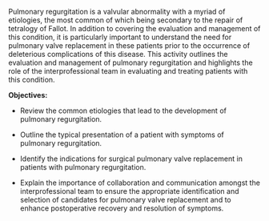 Pulmonary regurgitation is a valvular abnormality with a myriad of etiologies, the most common of which being secondary to the repair of tetralogy of Fallot. In addition to covering the evaluation and management of this condition, it is particularly important to understand the need for pulmonary valve replacement in these patients prior to the occurrence of deleterious complications of this disease. This activity outlines the evaluation and management of pulmonary regurgitation and highlights the role of the interprofessional team in evaluating and treating patients with this condition.

**Objectives:**
- Review the common etiologies that lead to the development of pulmonary regurgitation.

- Outline the typical presentation of a patient with symptoms of pulmonary regurgitation.
- Identify the indications for surgical pulmonary valve replacement in patients with pulmonary regurgitation.

- Explain the importance of collaboration and communication amongst the interprofessional team to ensure the appropriate identification and selection of candidates for pulmonary valve replacement and to enhance postoperative recovery and resolution of symptoms.